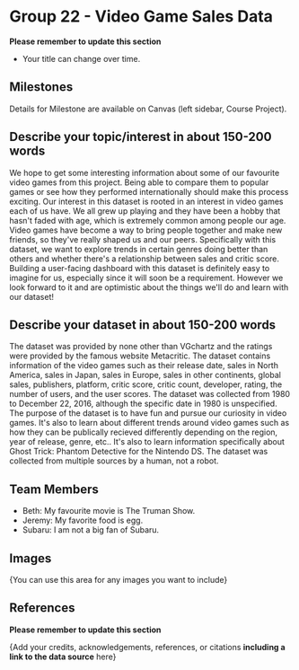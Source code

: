 # Group 22 - Video Game Sales Data

**Please remember to update this section**

- Your title can change over time.

## Milestones

Details for Milestone are available on Canvas (left sidebar, Course Project).

## Describe your topic/interest in about 150-200 words


We hope to get some interesting information about some of our favourite video games from this project. Being able to compare them to popular games or see how they performed internationally should make this process exciting. Our interest in this dataset is rooted in an interest in video games each of us have. We all grew up playing and they have been a hobby that hasn't faded with age, which is extremely common among people our age. Video games have become a way to bring people together and make new friends, so they've really shaped us and our peers. Specifically with this dataset, we want to explore  trends in certain genres doing better than others and whether there's a relationship between sales and critic score. Building a user-facing dashboard with this dataset is definitely easy to imagine for us, especially since it will soon be a requirement. However we look forward to it and are optimistic about the things we'll do and learn with our dataset!

## Describe your dataset in about 150-200 words


The dataset was provided by none other than VGchartz and the ratings were provided by the famous website Metacritic. The dataset contains information of the video games such as their release date, sales in North America, sales in Japan, sales in Europe, sales in other continents, global sales, publishers, platform, critic score, critic count, developer, rating, the number of users, and the user scores. The dataset was collected from 1980 to December 22, 2016, although the specific date in 1980 is unspecified. The purpose of the dataset is to have fun and pursue our curiosity in video games. It's also to learn about different trends around video games such as how they can be publically recieved differently depending on the region, year of release, genre, etc.. It's also to learn information specifically about Ghost Trick: Phantom Detective for the Nintendo DS. The dataset was collected from multiple sources by a human, not a robot. 

## Team Members


- Beth: My favourite movie is The Truman Show.
- Jeremy: My favorite food is egg.
- Subaru: I am not a big fan of Subaru.

## Images


{You can use this area for any images you want to include}


## References

**Please remember to update this section**

{Add your credits, acknowledgements, references, or citations **including a link to the data source** here}



